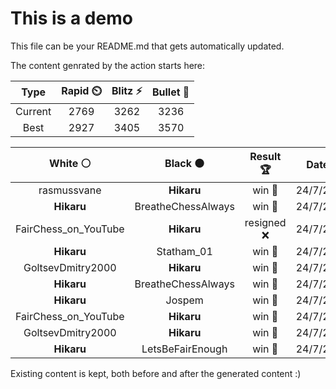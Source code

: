 # This is a demo

This file can be your README.md that gets automatically updated.

The content genrated by the action starts here:

<!--START_SECTION:chessStats-->
<!-- Automatically generated with https://github.com/Balastrong/chess-stats-action -->

| Type | Rapid ⏲️ | Blitz ⚡ | Bullet 🔫 |
|:---:|:---:|:---:|:---:|
| Current | 2769 | 3262 | 3236 |
| Best | 2927 | 3405 | 3570 |

| White ⚪ | Black ⚫ | Result 🏆 | Date 📅 | Position 🗺️ | Type 🕕 |
|:---:|:---:|:---:|:---:|:---:|:---:|
| rasmussvane | **Hikaru** | win 🥇 | 24/7/2024 | <a href="http://www.ee.unb.ca/cgi-bin/tervo/fen.pl?select=6k1/5p2/1p4p1/7p/P3Q1PP/7q/5bN1/7K w - -">Link</a> | Blitz |
| **Hikaru** | BreatheChessAlways | win 🥇 | 24/7/2024 | <a href="http://www.ee.unb.ca/cgi-bin/tervo/fen.pl?select=5krr/pp1R1Q2/8/6q1/1P4P1/P4P1p/7K/5R2 b - -">Link</a> | Blitz |
| FairChess_on_YouTube | **Hikaru** | resigned ❌ | 24/7/2024 | <a href="http://www.ee.unb.ca/cgi-bin/tervo/fen.pl?select=8/PR6/8/1K4k1/8/8/8/7r b - -">Link</a> | Blitz |
| **Hikaru** | Statham_01 | win 🥇 | 24/7/2024 | <a href="http://www.ee.unb.ca/cgi-bin/tervo/fen.pl?select=r4Nk1/pp2n1b1/3B1p2/5pp1/2P4p/1Pq4P/5PP1/R2QR1K1 b - -">Link</a> | Blitz |
| GoltsevDmitry2000 | **Hikaru** | win 🥇 | 24/7/2024 | <a href="http://www.ee.unb.ca/cgi-bin/tervo/fen.pl?select=8/8/8/8/2k5/2Pb4/2nK4/8 w - -">Link</a> | Blitz |
| **Hikaru** | BreatheChessAlways | win 🥇 | 24/7/2024 | <a href="http://www.ee.unb.ca/cgi-bin/tervo/fen.pl?select=5K2/3R4/8/2k5/8/8/8/8 b - -">Link</a> | Blitz |
| **Hikaru** | Jospem | win 🥇 | 24/7/2024 | <a href="http://www.ee.unb.ca/cgi-bin/tervo/fen.pl?select=7k/1p5p/4n3/1P1R1p2/2P5/4r1P1/r1R4P/3B1K2 b - -">Link</a> | Blitz |
| FairChess_on_YouTube | **Hikaru** | win 🥇 | 24/7/2024 | <a href="http://www.ee.unb.ca/cgi-bin/tervo/fen.pl?select=8/5R2/4pr1p/6k1/6P1/4NK2/1r6/8 w - -">Link</a> | Blitz |
| GoltsevDmitry2000 | **Hikaru** | win 🥇 | 24/7/2024 | <a href="http://www.ee.unb.ca/cgi-bin/tervo/fen.pl?select=R7/8/8/4r3/8/8/2p2K2/2k5 w - -">Link</a> | Blitz |
| **Hikaru** | LetsBeFairEnough | win 🥇 | 24/7/2024 | <a href="http://www.ee.unb.ca/cgi-bin/tervo/fen.pl?select=6b1/3kn1Q1/2p4r/1pB5/8/P4P2/5KP1/8 w - -">Link</a> | Blitz |

<!--END_SECTION:chessStats-->

Existing content is kept, both before and after the generated content :)
